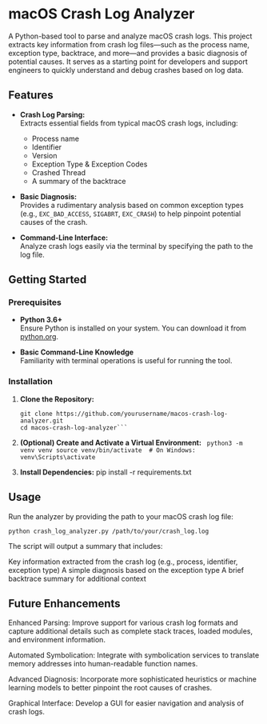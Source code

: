 # macOS Crash Log Analyzer

A Python-based tool to parse and analyze macOS crash logs. This project extracts key information from crash log files—such as the process name, exception type, backtrace, and more—and provides a basic diagnosis of potential causes. It serves as a starting point for developers and support engineers to quickly understand and debug crashes based on log data.

## Features

- **Crash Log Parsing:**  
  Extracts essential fields from typical macOS crash logs, including:
  - Process name
  - Identifier
  - Version
  - Exception Type & Exception Codes
  - Crashed Thread
  - A summary of the backtrace

- **Basic Diagnosis:**  
  Provides a rudimentary analysis based on common exception types (e.g., `EXC_BAD_ACCESS`, `SIGABRT`, `EXC_CRASH`) to help pinpoint potential causes of the crash.

- **Command-Line Interface:**  
  Analyze crash logs easily via the terminal by specifying the path to the log file.

## Getting Started

### Prerequisites

- **Python 3.6+**  
  Ensure Python is installed on your system. You can download it from [python.org](https://www.python.org/).

- **Basic Command-Line Knowledge**  
  Familiarity with terminal operations is useful for running the tool.

### Installation

1. **Clone the Repository:**

   ```
   git clone https://github.com/yourusername/macos-crash-log-analyzer.git
   cd macos-crash-log-analyzer```
2. **(Optional) Create and Activate a Virtual Environment:**
  ``` python3 -m venv venv source venv/bin/activate  # On Windows: venv\Scripts\activate```
3. **Install Dependencies:**
   pip install -r requirements.txt
   
## Usage
Run the analyzer by providing the path to your macOS crash log file:

```python crash_log_analyzer.py /path/to/your/crash_log.log```

The script will output a summary that includes:

  Key information extracted from the crash log (e.g., process, identifier, exception type)
  A simple diagnosis based on the exception type
  A brief backtrace summary for additional context

## Future Enhancements

  Enhanced Parsing:
  Improve support for various crash log formats and capture additional details such as complete stack traces, loaded modules, and environment information.

  Automated Symbolication:
  Integrate with symbolication services to translate memory addresses into human-readable function names.

  Advanced Diagnosis:
  Incorporate more sophisticated heuristics or machine learning models to better pinpoint the root causes of crashes.

  Graphical Interface:
  Develop a GUI for easier navigation and analysis of crash logs.

